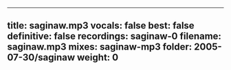 
---
title: saginaw.mp3
vocals: false
best: false
definitive: false
recordings: saginaw-0
filename: saginaw.mp3
mixes: saginaw-mp3
folder: 2005-07-30/saginaw
weight: 0
---
